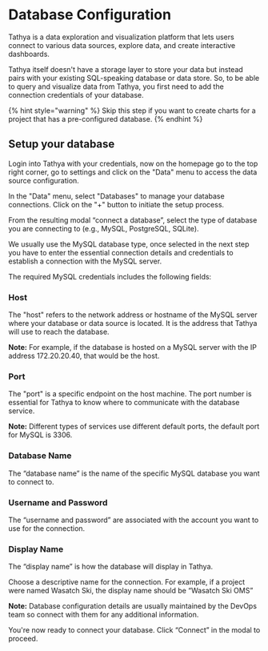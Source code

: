 # Database Configuration

Tathya is a data exploration and visualization platform that lets users connect to various data sources, explore data, and create interactive dashboards.

Tathya itself doesn't have a storage layer to store your data but instead pairs with your existing SQL-speaking database or data store. So, to be able to query and visualize data from Tathya, you first need to add the connection credentials of your database.

{% hint style="warning" %}
Skip this step if you want to create charts for a project that has a pre-configured database.
{% endhint %}

## Setup your database

Login into Tathya with your credentials, now on the homepage go to the top right corner, go to settings and click on the "Data" menu to access the data source configuration.

In the "Data" menu, select "Databases" to manage your database connections. Click on the "+" button to initiate the setup process.

From the resulting modal “connect a database”, select the type of database you are connecting to (e.g., MySQL, PostgreSQL, SQLite).

We usually use the MySQL database type, once selected in the next step you have to enter the essential connection details and credentials to establish a connection with the MySQL server.

The required MySQL credentials includes the following fields:

### Host

The "host" refers to the network address or hostname of the MySQL server where your database or data source is located. It is the address that Tathya will use to reach the database.

**Note:** For example, if the database is hosted on a MySQL server with the IP address 172.20.20.40, that would be the host.

### Port

The "port" is a specific endpoint on the host machine. The port number is essential for Tathya to know where to communicate with the database service.

**Note:** Different types of services use different default ports, the default port for MySQL is 3306.

### Database Name

The “database name” is the name of the specific MySQL database you want to connect to.

### Username and Password

The “username and password” are associated with the account you want to use for the connection.

### Display Name

The “display name” is how the database will display in Tathya.

Choose a descriptive name for the connection. For example, if a project were named Wasatch Ski, the display name should be “Wasatch Ski OMS”

**Note:** Database configuration details are usually maintained by the DevOps team so connect with them for any additional information.

You're now ready to connect your database. Click “Connect” in the modal to proceed.
